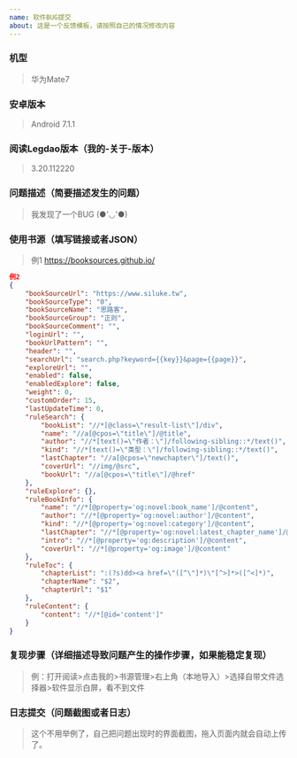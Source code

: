 ```yaml
---
name: 软件BUG提交
about: 这是一个反馈模板，请按照自己的情况修改内容
---
```


### 机型
> 华为Mate7

### 安卓版本
> Android 7.1.1

### 阅读Legdao版本（我的-关于-版本）
> 3.20.112220

### 问题描述（简要描述发生的问题）
> 我发现了一个BUG (●'◡'●)

### 使用书源（填写链接或者JSON）
> 例1 https://booksources.github.io/

```json
例2
{
    "bookSourceUrl": "https://www.siluke.tw",
    "bookSourceType": "0",
    "bookSourceName": "思路客",
    "bookSourceGroup": "正则",
    "bookSourceComment": "",
    "loginUrl": "",
    "bookUrlPattern": "",
    "header": "",
    "searchUrl": "search.php?keyword={{key}}&page={{page}}",
    "exploreUrl": "",
    "enabled": false,
    "enabledExplore": false,
    "weight": 0,
    "customOrder": 15,
    "lastUpdateTime": 0,
    "ruleSearch": {
        "bookList": "//*[@class=\"result-list\"]/div",
        "name": "//a[@cpos=\"title\"]/@title",
        "author": "//*[text()=\"作者：\"]/following-sibling::*/text()",
        "kind": "//*[text()=\"类型：\"]/following-sibling::*/text()",
        "lastChapter": "//a[@cpos=\"newchapter\"]/text()",
        "coverUrl": "//img/@src",
        "bookUrl": "//a[@cpos=\"title\"]/@href"
    },
    "ruleExplore": {},
    "ruleBookInfo": {
        "name": "//*[@property='og:novel:book_name']/@content",
        "author": "//*[@property='og:novel:author']/@content",
        "kind": "//*[@property='og:novel:category']/@content",
        "lastChapter": "//*[@property='og:novel:latest_chapter_name']/@content",
        "intro": "//*[@property='og:description']/@content",
        "coverUrl": "//*[@property='og:image']/@content"
    },
    "ruleToc": {
        "chapterList": ":(?s)dd><a href=\"([^\"]*)\"[^>]*>([^<]*)",
        "chapterName": "$2",
        "chapterUrl": "$1"
    },
    "ruleContent": {
        "content": "//*[@id='content']"
    }
}
```

### 复现步骤（详细描述导致问题产生的操作步骤，如果能稳定复现）
> 例：打开阅读>点击我的>书源管理>右上角（本地导入）>选择自带文件选择器>软件显示白屏，看不到文件

### 日志提交（问题截图或者日志）
> 这个不用举例了，自己把问题出现时的界面截图，拖入页面内就会自动上传了。
